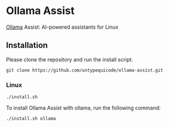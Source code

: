 # Ollama Assist

[Ollama](https://github.com/ollama/ollama) Assist: AI-powered assistants for Linux

## Installation

Please clone the repository and run the install script.

```
git clone https://github.com/untypequicode/ollama-assist.git
```

### Linux

```
./install.sh
```

To install Ollama Assist with ollama, run the following command:

```
./install.sh ollama
```